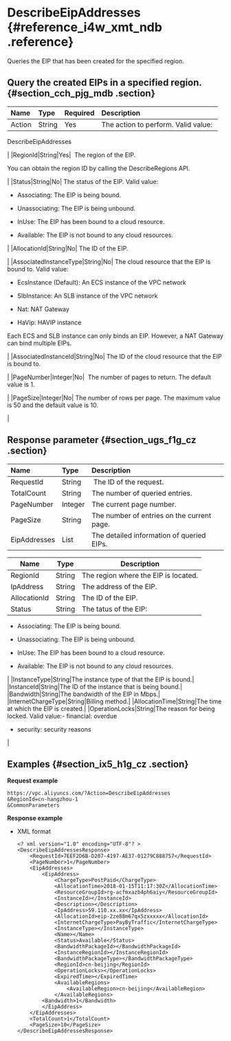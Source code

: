 # DescribeEipAddresses {#reference_i4w_xmt_ndb .reference}

Queries the EIP that has been created for the specified region.

## Query the created EIPs in a specified region. {#section_cch_pjg_mdb .section}

|Name|Type|Required|Description|
|:---|:---|:-------|:----------|
|Action|String|Yes| The action to perform. Valid value: 

 DescribeEipAddresses

 |
|RegionId|String|Yes|  The region of the EIP.

 You can obtain the region ID by calling the DescribeRegions API.

 |
|Status|String|No| The status of the EIP. Valid value:

-   Associating: The EIP is being bound.

-   Unassociating: The EIP is being unbound.

-   InUse: The EIP has been bound to a cloud resource.

-   Available: The EIP is not bound to any cloud resources.


 |
|AllocationId|String|No| The ID of the EIP.

 |
|AssociatedInstanceType|String|No| The cloud resource that the EIP is bound to. Valid value:

 -   EcsInstance \(Default\): An ECS instance of the VPC network

-   SlbInstance: An SLB instance of the VPC network

-   Nat: NAT Gateway

-   HaVip: HAVIP instance


 Each ECS and SLB instance can only binds an EIP. However, a NAT Gateway can bind multiple EIPs.

 |
|AssociatedInstanceId|String|No| The ID of the cloud resource that the EIP is bound to.

 |
|PageNumber|Integer|No|  The number of pages to return. The default value is 1.

 |
|PageSize|Integer|No| The number of rows per page. The maximum value is 50 and the default value is 10.

 |

## Response parameter {#section_ugs_f1g_cz .section}

|Name|Type|Description|
|:---|:---|:----------|
|RequestId|String| The ID of the request.|
|TotalCount|String|The number of queried entries.|
|PageNumber|Integer|The current page number.|
|PageSize|String|The number of entries on the current page.|
|EipAddresses|List|The detailed information of queried EIPs.|

|Name|Type|Description|
|----|----|-----------|
|RegionId|String|The region where the EIP is located.|
|IpAddress|String|The address of the EIP.|
|AllocationId|String|The ID of the EIP.|
|Status|String| The tatus of the EIP:

-   Associating: The EIP is being bound.

-   Unassociating: The EIP is being unbound.

-   InUse: The EIP has been bound to a cloud resource.

-   Available: The EIP is not bound to any cloud resources.


 |
|InstanceType|String|The instance type of that the EIP is bound.|
|InstanceId|String|The ID of the instance that is being bound.|
|Bandwidth|String|The bandwidth of the EIP in Mbps.|
|InternetChargeType|String|Billing method.|
|AllocationTime|String|The time at which the EIP is created.|
|OperationLocks|String|The reason for being locked. Valid value:-   financial: overdue

-   security: security reasons


|

## Examples {#section_ix5_h1g_cz .section}

**Request example**

``` {#createVPCpub}
https://vpc.aliyuncs.com/?Action=DescribeEipAddresses
&RegionId=cn-hangzhou-1
&CommonParameters
```

**Response example**

-   XML format

    ```
    <? xml version="1.0" encoding="UTF-8"? >
    <DescribeEipAddressesResponse>
    	<RequestId>7EEF2D6B-D207-4197-AE37-01279C888757</RequestId>
    	<PageNumber>1</PageNumber>
    	<EipAddresses>
    		<EipAddress>
    			<ChargeType>PostPaid</ChargeType>
    			<AllocationTime>2018-01-15T11:17:30Z</AllocationTime>
    			<ResourceGroupId>rg-acfmxazb4ph6aiy</ResourceGroupId>
    			<InstanceId></InstanceId>
    			<Description></Description>
    			<IpAddress>59.110.xx.xx</IpAddress>
    			<AllocationId>eip-2ze88m67qx5zxxxxx</AllocationId>
    			<InternetChargeType>PayByTraffic</InternetChargeType>
    			<InstanceType></InstanceType>
    			<Name></Name>
    			<Status>Available</Status>
    			<BandwidthPackageId></BandwidthPackageId>
    			<InstanceRegionId></InstanceRegionId>
    			<BandwidthPackageType></BandwidthPackageType>
    			<RegionId>cn-beijing</RegionId>
    			<OperationLocks></OperationLocks>
    			<ExpiredTime></ExpiredTime>
    			<AvailableRegions>
    				<AvailableRegion>cn-beijing</AvailableRegion>
    			</AvailableRegions>
            <Bandwidth>1</Bandwidth>
    		</EipAddress>
    	</EipAddresses>
    	<TotalCount>1</TotalCount>
    	<PageSize>10</PageSize>
    </DescribeEipAddressesResponse>
    ```


